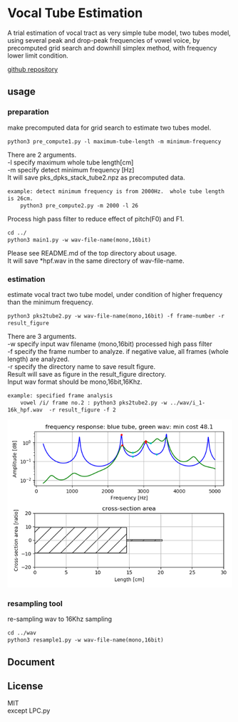 # Vocal Tube Estimation   

A trial estimation of vocal tract as very simple tube model, two tubes model, 
using several peak and drop-peak frequencies of vowel voice, by precomputed grid search and downhill simplex method,
with frequency lower limit condition.  

[github repository](https://github.com/shun60s/Voice-BPF-bank/tree/master/Vocal-Tube-Estimation/)  

## usage    

### preparation   
make precomputed data for grid search to estimate two tubes model.  
```
python3 pre_compute1.py -l maximum-tube-length -m minimum-frequency  
```
There are 2 arguments.  
-l specify maximum whole tube length[cm]  
-m specify detect minimum frequency [Hz]  
It will save pks_dpks_stack_tube2.npz as precomputed data.  

```
example: detect minimum frequency is from 2000Hz.  whole tube length is 26cm.  
    python3 pre_compute2.py -m 2000 -l 26  
```

Process high pass filter to reduce effect of pitch(F0) and F1.  
```
cd ../
python3 main1.py -w wav-file-name(mono,16bit)  
```
Please see README.md of the top directory about usage.  
It will save *hpf.wav in the same directory of wav-file-name.  


### estimation  
estimate vocal tract two tube model, under condition of higher frequency than the minimum frequency.  

```
python3 pks2tube2.py -w wav-file-name(mono,16bit) -f frame-number -r result_figure  
```
There are 3 arguments.  
-w specify input wav filename (mono,16bit) processed high pass filter  
-f specify the frame number to analyze. if negative value, all frames (whole length) are analyzed.  
-r specify the directory name to save result figure.  
Result will save as figure in the result_figure directory.  
Input wav format should be mono,16bit,16Khz.   
 
```
example: specified frame analysis  
    vowel /i/ frame no.2 : python3 pks2tube2.py -w ../wav/i_1-16k_hpf.wav  -r result_figure -f 2
```

![figure1](docs/i_1-16k_hpf_2.png)  

### resampling tool

re-sampling wav to 16Khz sampling  
```
cd ../wav
python3 resample1.py -w wav-file-name(mono,16bit)  
```

## Document  



## License    
MIT  
except LPC.py  


